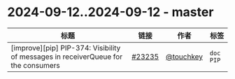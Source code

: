 # 2024-09-12..2024-09-12 - master
| 标题 | 链接 | 作者 | 标签 |
| - | :--: | :--: | - |
| [improve][pip] PIP-374: Visibility of messages in receiverQueue for the consumers | [#23235](https://github.com/apache/pulsar/pull/23235) | [@touchkey](https://github.com/touchkey) | `doc` `PIP`  | 
